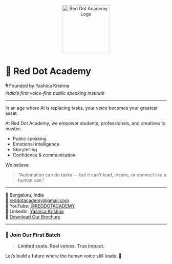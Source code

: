 <p align="center">
  <img src="reddot-logo.png" alt="Red Dot Academy Logo" width="150" />
</p>

# 🔴 Red Dot Academy

🎙️ Founded by Yashica Krishna  
*India’s first voice-first public speaking institute*

---

In an age where AI is replacing tasks, your voice becomes your greatest asset.

At Red Dot Academy, we empower students, professionals, and creatives to master:
- Public speaking
- Emotional intelligence
- Storytelling
- Confidence & communication

We believe:  
> "Automation can do tasks — but it can't lead, inspire, or connect like a human can."

---

📍 Bengaluru, India  
📧 reddotacademy@gmail.com  
🎥 YouTube: [@REDDOTACADEMY](https://www.youtube.com/@REDDOTACADEMY)  
🔗 LinkedIn: [Yashica Krishna](https://www.linkedin.com/in/yashica-krishnan-4742aa1b8/)  
📘 [Download Our Brochure](RedDotAcademy_Brochure.pdf)

---

### 🚀 Join Our First Batch
> **Limited seats. Real voices. True impact.**

Let’s build a future where the human voice still leads. 🔴
